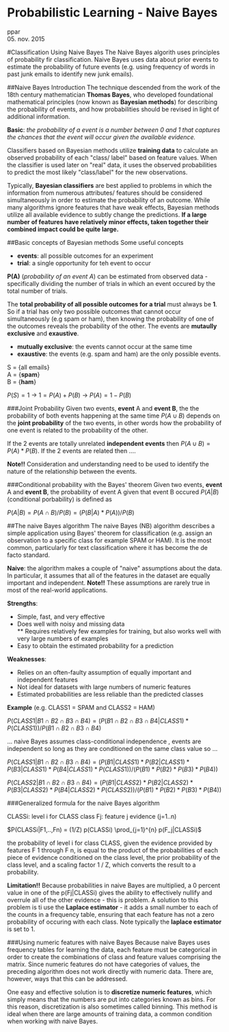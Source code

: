# Probabilistic Learning - Naive Bayes
ppar  
05. nov. 2015  

#Classification Using Naive Bayes
The Naive Bayes algorith uses principles of probability fir classification. Naive Bayes uses data about prior events to estimate the probability of future events (e.g. using frequency of words in past junk emails to identify new junk emails).

##Naive Bayes Introduction
The technique descended from the work of the 18th century mathematician **Thomas Bayes**, who developed foundational mathematical principles (now known as **Bayesian methods**) for describing the probability of events, and how probabilities should be revised in light of additional information.

__Basic__: _the probability of a event is a number between 0 and 1 that captures the chances that the event will occur given the available evidence._

Classifiers based on Bayesian methods utilize __training data__ to calculate an observed probability of each "class/ label" based on feature values. When the classifier is used later on "real" data, it uses the observed probabilities to predict the most likely "class/label" for the new observations. 

Typically, __Bayesian classifiers__ are best applied to problems in which the information from numerous attributes/ features should be considered simultaneously in order to estimate the probability of an outcome. While many algorithms ignore features that have weak effects, Bayesian methods utilize all available evidence to subtly change the predictions. __If a large number of features have relatively minor effects, taken together their combined impact could be quite large.__

##Basic concepts of Bayesian methods
Some useful concepts

* __events__: all possible outcomes for an experiment
* __trial__: a single opportunity for teh event to occur

__P(A)__ (_probability of an event A_) can be estimated from observed data - specifically dividing the number of trials in which an event occured by the total number of trials.

The __total probability of all possible outcomes for a trial__ must always be __1__. So if a trial has only two possible outcomes that cannot occur simultaneously (e.g spam or ham), then knowing the probability of one of the outcomes reveals the probability of the other. The events are __mutaully exclusive__ and __exaustive__.

* __mutually exclusive__: the events cannot occur at the same time
* __exaustive__: the events (e.g. spam and ham) are the only possible events.

S = {all emails}  
A = {__spam__}  
B = {__ham__}  

$P(S) = 1$ -> $1 = P(A) + P(B)$ -> $P(A) = 1 - P(B)$

###Joint Probability
Given two events, __event__ A and __event B__, the the probability of both events happening at the same time $P(A \cup B)$ depends on the __joint probability__ of the two events, in other words how the probability of one event is related to the probability of the other.

If the 2 events are totally unrelated __independent events__ then $P(A \cup B) = P(A) * P(B)$. If the 2 events are related then ....

__Note!!__ Consideration and understanding need to be used to identify the nature of the relationship between the events. 

###Conditional probability with the Bayes' theorem
Given two events, __event__ A and __event B__, the probability of event A given that event B occured $P(A|B)$ (conditional porbability) is defined as

$P(A|B) = P(A \cap B)/ P(B) = (P(B|A) * P(A))/P(B)$

##The naive Bayes algorithm
The naive Bayes (NB) algorithm describes a simple application using Bayes' theorem for classification (e.g. assign an observation to a specific class for example SPAM or HAM). It is the most common, particularly for text classification where it has become the de facto standard. 

__Naive__:  the algorithm makes a couple of "naive" assumptions about the data. In particular, it assumes that all of the features in the dataset are equally important and independent. __Note!!__ These assumptions are rarely true in most of the real-world applications.

__Strengths__:

* Simple, fast, and very effective  
* Does well with noisy and missing data  
** Requires relatively few examples for training, but also works well with very large numbers of examples  
* Easy to obtain the estimated probability for a prediction  

__Weaknesses__:

* Relies on an often-faulty assumption of equally important and independent features  
* Not ideal for datasets with large numbers of numeric features  
* Estimated probabilities are less reliable than the predicted classes  


__Example__ (e.g. CLASS1 = SPAM and CLASS2 = HAM)

$P(CLASS1|B1 \cap B2 \cap B3 \cap B4) = (P(B1 \cap B2 \cap B3 \cap B4|CLASS1) * P(CLASS1))/ P(B1 \cap B2 \cap B3 \cap B4)$

... naive Bayes assumes class-conditional independence , events are independent so long as they are conditioned on the same class value so ...
 
$P(CLASS1|B1 \cap B2 \cap B3 \cap B4) = (P(B1|CLASS1) * P(B2|CLASS1) * P(B3|CLASS1) * P(B4|CLASS1) * P(CLASS1))/ (P(B1) * P(B2) * P(B3) * P(B4))$

$P(CLASS2|B1 \cap B2 \cap B3 \cap B4) = (P(B1|CLASS2) * P(B2|CLASS2) * P(B3|CLASS2) * P(B4|CLASS2) * P(CLASS2))/ (P(B1) * P(B2) * P(B3) * P(B4))$


###Generalized formula for the naive Bayes algorithm

CLASSi: level i for CLASS class
Fj: feature j evidence (j=1..n)

$P(CLASSi|F1,..,Fn) = (1/Z) p(CLASSi) \prod_{j=1}^{n} p(F_j|CLASSi)$

the probability of level i for class CLASS, given the evidence provided by features F 1 through F n, is equal to the product of the probabilities of each piece of evidence conditioned on the class level, the prior probability of the class level, and a scaling factor 1 / Z, which converts the result to a probability.

__Limitation!!__ Because probabilities in naive Bayes are multiplied, a 0 percent value in one of the p(Fj|CLASSi) gives the ability to effectively nullify and overrule all of the other evidence - this is problem. A solution to this problem is ti use the __Laplace estimator__ - it adds a small number to each of the counts in a frequency table, ensuring that each feature has not a zero probability of occuring with each class. Note typically the __laplace estimator__ is set to 1.

###Using numeric features with naive Bayes
Because naive Bayes uses frequency tables for learning the data, each feature must be categorical in order to create the combinations of class and feature values comprising the matrix. Since numeric features do not have categories of values, the preceding algorithm does not work directly with numeric data. There are, however, ways that this can be addressed.

One easy and effective solution is to __discretize numeric features__, which simply means that the numbers are put into categories known as bins. For this reason, discretization is also sometimes called binning. This method is ideal when there are large amounts of training data, a common condition when working with naive Bayes.
